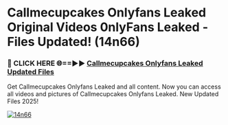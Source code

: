 # Callmecupcakes Onlyfans Leaked Original Videos 0nlyFans Leaked - Files Updated! (14n66)

<h3>🔴 CLICK HERE 🌐==►► <a href="https://best4dudes.click/HH4t6V" rel="nofollow">Callmecupcakes Onlyfans Leaked Updated Files</a></h3>

Get Callmecupcakes Onlyfans Leaked and all content. Now you can access all videos and pictures of Callmecupcakes Onlyfans Leaked. New Updated Files 2025!

[![14n66](https://github.com/user-attachments/assets/8c521d6e-e6e3-4a75-9320-d58ab9d79d5b)](https://best4dudes.click/HH4t6V)
